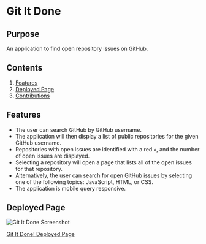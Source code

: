 # Git It Done
## Purpose
An application to find open repository issues on GitHub.

## Contents
1. [Features](#features)
2. [Deployed Page](#deployed-page)
3. [Contributions](#contributions)

## Features
* The user can search GitHub by GitHub username.
* The application will then display a list of public repositories for the given GitHub username.
* Repositories with open issues are identified with a red `x`, and the number of open issues are displayed.
* Selecting a repository will open a page that lists all of the open issues for that repository.
* Alternatively, the user can search for open GitHub issues by selecting one of the following topics: JavaScript, HTML, or CSS.
* The application is mobile query responsive.

## Deployed Page
![Git It Done Screenshot](./assets/images/screenshot.png)

[Git It Done! Deployed Page](https://Kamadulski999.github.io/git-it-done)
